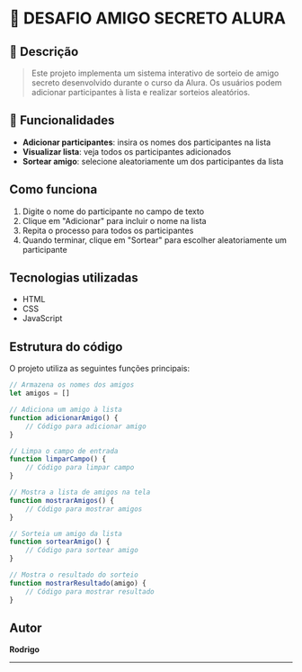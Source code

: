 # 🎁 DESAFIO AMIGO SECRETO ALURA

## 📝 Descrição

> Este projeto implementa um sistema interativo de sorteio de amigo secreto desenvolvido durante o curso da Alura. Os usuários podem adicionar participantes à lista e realizar 
sorteios aleatórios.

## 🚀 Funcionalidades

* **Adicionar participantes**: insira os nomes dos participantes na lista
* **Visualizar lista**: veja todos os participantes adicionados
* **Sortear amigo**: selecione aleatoriamente um dos participantes da lista


## Como funciona

1. Digite o nome do participante no campo de texto
2. Clique em "Adicionar" para incluir o nome na lista
3. Repita o processo para todos os participantes
4. Quando terminar, clique em "Sortear" para escolher aleatoriamente um participante

## Tecnologias utilizadas

- HTML
- CSS
- JavaScript

## Estrutura do código

O projeto utiliza as seguintes funções principais:

```javascript
// Armazena os nomes dos amigos
let amigos = []

// Adiciona um amigo à lista
function adicionarAmigo() {
    // Código para adicionar amigo
}

// Limpa o campo de entrada
function limparCampo() {
    // Código para limpar campo
}

// Mostra a lista de amigos na tela
function mostrarAmigos() {
    // Código para mostrar amigos
}

// Sorteia um amigo da lista
function sortearAmigo() {
    // Código para sortear amigo
}

// Mostra o resultado do sorteio
function mostrarResultado(amigo) {
    // Código para mostrar resultado
}
```

## Autor

**Rodrigo**

---





